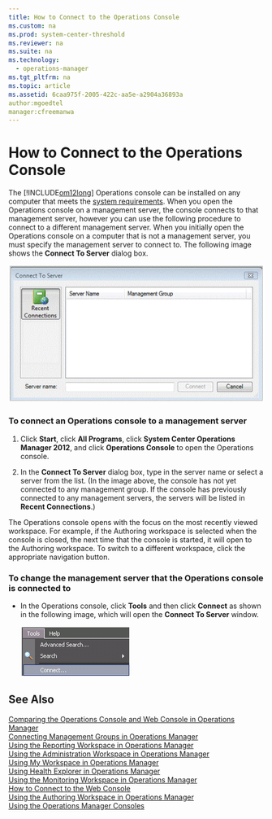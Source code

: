 ```yaml
---
title: How to Connect to the Operations Console
ms.custom: na
ms.prod: system-center-threshold
ms.reviewer: na
ms.suite: na
ms.technology: 
  - operations-manager
ms.tgt_pltfrm: na
ms.topic: article
ms.assetid: 6caa975f-2005-422c-aa5e-a2904a36893a
author:mgoedtel
manager:cfreemanwa
---
```

# How to Connect to the Operations Console
The [!INCLUDE[om12long](../../om/manage/includes/om12long_md.md)] Operations console can be installed on any computer that meets the [system requirements](http://go.microsoft.com/fwlink/?LinkID=%20212502). When you open the Operations console on a management server, the console connects to that management server, however you can use the following procedure to connect to a different management server. When you initially open the Operations console on a computer that is not a management server, you must specify the management server to connect to. The following image shows the **Connect To Server** dialog box.  
  
![Dialog box to connect console to server](../../om/manage/media/Connecttoserver.gif "Connecttoserver")  
  
### To connect an Operations console to a management server  
  
1.  Click **Start**, click **All Programs**, click **System Center Operations Manager 2012**, and click **Operations Console** to open the Operations console.  
  
2.  In the **Connect To Server** dialog box, type in the server name or select a server from the list. \(In the image above, the console has not yet connected to any management group. If the console has previously connected to any management servers, the servers will be listed in **Recent Connections**.\)  
  
The Operations console opens with the focus on the most recently viewed workspace. For example, if the Authoring workspace is selected when the console is closed, the next time that the console is started, it will open to the Authoring workspace. To switch to a different workspace, click the appropriate navigation button.  
  
### To change the management server that the Operations console is connected to  
  
-   In the Operations console, click **Tools** and then click **Connect** as shown in the following image, which will open the **Connect To Server** window.  
  
    ![Connect option on Tools menu](../../om/manage/media/Tools_connect.gif "Tools_connect")  
  
## See Also  
[Comparing the Operations Console and Web Console in Operations Manager](../../om/manage/Comparing-the-Operations-Console-and-Web-Console-in-Operations-Manager.md)  
[Connecting Management Groups in Operations Manager](../../om/manage/Connecting-Management-Groups-in-Operations-Manager.md)  
[Using the Reporting Workspace in Operations Manager](../../om/manage/Using-the-Reporting-Workspace-in-Operations-Manager.md)  
[Using the Administration Workspace in Operations Manager](../../om/manage/Using-the-Administration-Workspace-in-Operations-Manager.md)  
[Using My Workspace in Operations Manager](../../om/manage/Using-My-Workspace-in-Operations-Manager.md)  
[Using Health Explorer in Operations Manager](../../om/manage/Using-Health-Explorer-in-Operations-Manager.md)  
[Using the Monitoring Workspace in Operations Manager](../../om/manage/Using-the-Monitoring-Workspace-in-Operations-Manager.md)  
[How to Connect to the Web Console](../../om/manage/How-to-Connect-to-the-Web-Console.md)  
[Using the Authoring Workspace in Operations Manager](../../om/manage/Using-the-Authoring-Workspace-in-Operations-Manager.md)  
[Using the Operations Manager Consoles](../../om/manage/Using-the-Operations-Manager-Consoles.md)  
  
